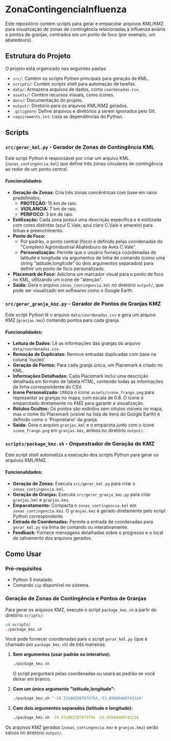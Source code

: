 # ZonaContingenciaInfluenza

Este repositório contém scripts para gerar e empacotar arquivos KML/KMZ para visualização de zonas de contingência relacionadas à influenza aviária e pontos de granjas, centrados em um ponto de foco (por exemplo, um abatedouro).

## Estrutura do Projeto

O projeto está organizado nas seguintes pastas:

*   `src/`: Contém os scripts Python principais para geração de KML.
*   `scripts/`: Contém scripts shell para automação de tarefas.
*   `data/`: Armazena arquivos de dados, como `coordenadas.csv`.
*   `assets/`: Contém recursos visuais, como ícones.
*   `docs/`: Documentação do projeto.
*   `output/`: Diretório para os arquivos KML/KMZ gerados.
*   `.gitignore`: Define arquivos e diretórios a serem ignorados pelo Git.
*   `requirements.txt`: Lista as dependências do Python.

## Scripts

### `src/gerar_kml.py` - Gerador de Zonas de Contingência KML

Este script Python é responsável por criar um arquivo KML (`zonas_contingencia.kml`) que define três zonas circulares de contingência ao redor de um ponto central.

#### Funcionalidades:

*   **Geração de Zonas:** Cria três zonas concêntricas com base em raios predefinidos:
    *   **PROTEÇÃO:** 15 km de raio.
    *   **VIGILANCIA:** 7 km de raio.
    *   **PERIFOCO:** 3 km de raio.
*   **Estilização:** Cada zona possui uma descrição específica e é estilizada com cores distintas (azul C.Vale, azul claro C.Vale e amarelo) para linhas e preenchimento.
*   **Ponto de Foco:**
    *   Por padrão, o ponto central (foco) é definido pelas coordenadas do "Complexo Agroindustrial Abatedouro de Aves C.Vale".
    *   **Personalização:** Permite que o usuário forneça coordenadas de latitude e longitude via argumentos de linha de comando (como uma string "latitude,longitude" ou dois argumentos separados) para definir um ponto de foco personalizado.
*   **Placemark de Foco:** Adiciona um marcador visual para o ponto de foco no KML, utilizando um ícone de "atenção".
*   **Saída:** Gera o arquivo `zonas_contingencia.kml` no diretório `output/`, que pode ser visualizado em softwares como o Google Earth.

### `src/gerar_granja_kmz.py` - Gerador de Pontos de Granjas KMZ

Este script Python lê o arquivo `data/coordenadas.csv` e gera um arquivo KMZ (`granjas.kmz`) contendo pontos para cada granja.

#### Funcionalidades:

*   **Leitura de Dados:** Lê as informações das granjas do arquivo `data/coordenadas.csv`.
*   **Remoção de Duplicatas:** Remove entradas duplicadas com base na coluna 'nucleo'.
*   **Geração de Pontos:** Para cada granja única, um Placemark é criado no KML.
*   **Informações Detalhadas:** Cada Placemark inclui uma descrição detalhada em formato de tabela HTML, contendo todas as informações da linha correspondente do CSV.
*   **Ícone Personalizado:** Utiliza o ícone `assets/icone_frango.png` para representar as granjas no mapa, com escala de 0.8. O ícone é empacotado diretamente no KMZ para garantir a visualização.
*   **Rótulos Ocultos:** Os pontos são exibidos sem rótulos visíveis no mapa, mas o nome do Placemark (visível na lista de itens do Google Earth) é definido como o 'Proprietario' da granja.
*   **Saída:** Gera o arquivo `granjas.kml` e o empacota junto com o ícone `icone_frango.png` em `granjas.kmz`, ambos no diretório `output/`.

### `scripts/package_kmz.sh` - Orquestrador de Geração de KMZ

Este script shell automatiza a execução dos scripts Python para gerar os arquivos KML/KMZ.

#### Funcionalidades:

*   **Geração de Zonas:** Executa `src/gerar_kml.py` para criar o `zonas_contingencia.kml`.
*   **Geração de Granjas:** Executa `src/gerar_granja_kmz.py` para criar `granjas.kml` e `granjas.kmz`.
*   **Empacotamento:** Compacta o `zonas_contingencia.kml` em `zonas_contingencia.kmz`. O `granjas.kmz` é gerado diretamente pelo script Python correspondente.
*   **Entrada de Coordenadas:** Permite a entrada de coordenadas para `gerar_kml.py` via linha de comando ou interativamente.
*   **Feedback:** Fornece mensagens detalhadas sobre o progresso e o local de salvamento dos arquivos gerados.

## Como Usar

### Pré-requisitos

*   Python 3 instalado.
*   Comando `zip` disponível no sistema.

### Geração de Zonas de Contingência e Pontos de Granjas

Para gerar os arquivos KMZ, execute o script `package_kmz.sh` a partir do diretório `scripts/`:

```bash
cd scripts/
./package_kmz.sh
```

Você pode fornecer coordenadas para o script `gerar_kml.py` (que é chamado por `package_kmz.sh`) de três maneiras:

1.  **Sem argumentos (usar padrão ou interativo):**
    ```bash
    ./package_kmz.sh
    ```
    O script perguntará pelas coordenadas ou usará as padrão se você deixar em branco.

2.  **Com um único argumento "latitude,longitude":**
    ```bash
    ./package_kmz.sh "-24.331062507879754,-53.85689460743224"
    ```

3.  **Com dois argumentos separados (latitude e longitude):**
    ```bash
    ./package_kmz.sh -24.331062507879754 -53.85689460743224
    ```

Os arquivos KMZ gerados (`zonas_contingencia.kmz` e `granjas.kmz`) serão salvos no diretório `output/`.